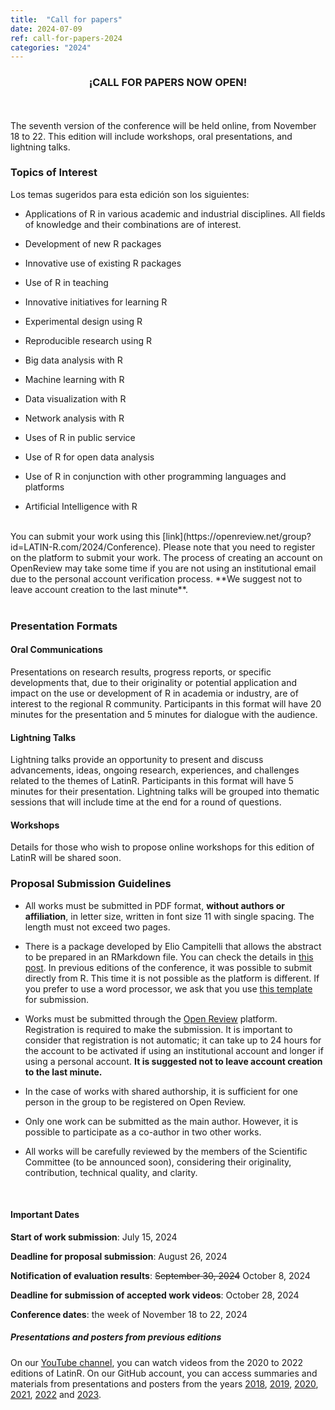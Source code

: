 ```yaml
---
title:  "Call for papers"
date: 2024-07-09
ref: call-for-papers-2024
categories: "2024"
---
```


<h3><center>¡CALL FOR PAPERS NOW OPEN!</center></h3>

<br> <br> The seventh version of the conference will be held online, from November 18 to 22. This edition will include workshops, oral presentations, and lightning talks.


### Topics of Interest

Los temas sugeridos para esta edición son los siguientes:

-   Applications of R in various academic and industrial disciplines. All fields of knowledge and their combinations are of interest.

-   Development of new R packages

-   Innovative use of existing R packages

-   Use of R in teaching

-   Innovative initiatives for learning R

-   Experimental design using R

-   Reproducible research using R

-   Big data analysis with R

-   Machine learning with R

-   Data visualization with R

-   Network analysis with R

-   Uses of R in public service

-   Use of R for open data analysis

-   Use of R in conjunction with other programming languages and platforms

-   Artificial Intelligence with R

<br>

<div class="boxBorder">
You can submit your work using this [link](https://openreview.net/group?id=LATIN-R.com/2024/Conference).
Please note that you need to register on the platform to submit your work. The process of creating an account on OpenReview may take some time if you are not using an institutional email due to the personal account verification process. **We suggest not to leave account creation to the last minute**.
</div>

<br>

### Presentation Formats

#### Oral Communications

Presentations on research results, progress reports, or specific developments that, due to their originality or potential application and impact on the use or development of R in academia or industry, are of interest to the regional R community. Participants in this format will have 20 minutes for the presentation and 5 minutes for dialogue with the audience. <br>

#### Lightning Talks

Lightning talks provide an opportunity to present and discuss advancements, ideas, ongoing research, experiences, and challenges related to the themes of LatinR. Participants in this format will have 5 minutes for their presentation. Lightning talks will be grouped into thematic sessions that will include time at the end for a round of questions.<br> 

#### Workshops

Details for those who wish to propose online workshops for this edition of LatinR will be shared soon.


### Proposal Submission Guidelines

-   All works must be submitted in PDF format, **without authors or affiliation**, in letter size, written in font size 11 with single spacing. The length must not exceed two pages.

- There is a package developed by Elio Campitelli that allows the abstract to be prepared in an RMarkdown file. You can check the details in [this post](https://latinr.org/en/blog/en/2020-03-03-latinr-package.html). In previous editions of the conference, it was possible to submit directly from R. This time it is not possible as the platform is different. If you prefer to use a word processor, we ask that you use [this template](https://docs.google.com/document/d/1KrPbi2AR5Rcq5fKMkC_yK_9gpez4Fmtz/edit?usp=sharing&ouid=107644076848762167027&rtpof=true&sd=true) for submission.

- Works must be submitted through the [Open
    Review](https://openreview.net/group?id=LATIN-R.com/2024/Conference) platform. Registration is required to make the submission. It is important to consider that registration is not automatic; it can take up to 24 hours for the account to be activated if using an institutional account and longer if using a personal account. **It is suggested not to leave account creation to the last minute.**

- In the case of works with shared authorship, it is sufficient for one person in the group to be registered on Open Review.

- Only one work can be submitted as the main author. However, it is possible to participate as a co-author in two other works.

- All works will be carefully reviewed by the members of the Scientific Committee (to be announced soon), considering their originality, contribution, technical quality, and clarity.



<br>

#### Important Dates

**Start of work submission**: July 15, 2024

**Deadline for proposal submission**: August 26, 2024

**Notification of evaluation results**: ~~September 30, 2024~~ October 8, 2024

**Deadline for submission of accepted work videos**: October 28, 2024

**Conference dates**: the week of November 18 to 22, 2024

##### Presentations and posters from previous editions

On our [YouTube channel](https://youtube.com/latinr), you can watch videos from the 2020 to 2022 editions of LatinR. On our GitHub account, you can access summaries and materials from presentations and posters from the years 
[2018](https://github.com/LatinR/presentaciones-LatinR2018),
[2019](https://github.com/LatinR/presentaciones-LatinR2019),
[2020](https://github.com/LatinR/presentaciones-LatinR2020),
[2021](https://github.com/LatinR/presentaciones-LatinR2021), 
[2022](https://github.com/LatinR/presentaciones-LatinR2022) and [2023](https://github.com/LatinR/presentaciones-LatinR2023).
